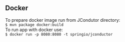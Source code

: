 ## Docker
To prepare docker image run from JCondutor directory: <br />
`$ mvn package docker:build` <br />
To run app with docker use: <br />
`$ docker run -p 8080:8080 -t springio/jconductor` <br />
